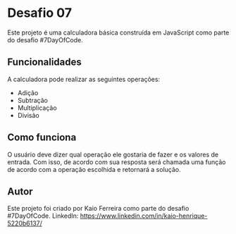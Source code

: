 # Desafio 07
Este projeto é uma calculadora básica construída em JavaScript como parte do desafio #7DayOfCode.

## Funcionalidades
A calculadora pode realizar as seguintes operações:

* Adição
* Subtração
* Multiplicação
* Divisão
## Como funciona
O usuário deve dizer qual operação ele gostaria de fazer e os valores de entrada. Com isso, de acordo com sua resposta será chamada uma função de acordo com a
operação escolhida e retornará a solução.

## Autor
Este projeto foi criado por Kaio Ferreira como parte do desafio #7DayOfCode.
LinkedIn: https://www.linkedin.com/in/kaio-henrique-5220b6137/
